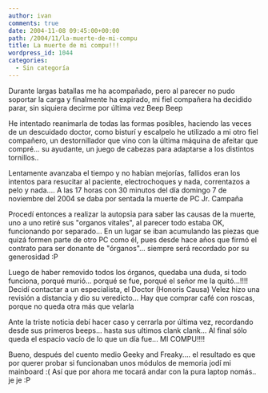 ```yaml
---
author: ivan
comments: true
date: 2004-11-08 09:45:00+00:00
path: /2004/11/la-muerte-de-mi-compu
title: La muerte de mi compu!!!
wordpress_id: 1044
categories:
  - Sin categoría
---
```


Durante largas batallas me ha acompañado, pero al parecer no pudo soportar la carga y finalmente ha expirado, mi fiel compañera ha decidido parar, sin siquiera decirme por última vez Beep Beep

He intentado reanimarla de todas las formas posibles, haciendo las veces de un descuidado doctor, como bisturí y escalpelo he utilizado a mi otro fiel compañero, un destornillador que vino con la última máquina de afeitar que compré... su ayudante, un juego de cabezas para adaptarse a los distintos tornillos..

Lentamente avanzaba el tiempo y no habían mejorías, fallidos eran los intentos para resucitar al paciente, electrochoques y nada, correntazos a pelo y nada.... A las 17 horas con 30 minutos del día domingo 7 de noviembre del 2004 se daba por sentada la muerte de PC Jr. Campaña

Procedí entonces a realizar la autopsia para saber las causas de la muerte, uno a uno retiré sus "organos vitales", al parecer todo estaba OK, funcionando por separado... En un lugar se iban acumulando las piezas que quizá formen parte de otro PC como él, pues desde hace años que firmó el contrato para ser donante de "órganos"... siempre será recordado por su generosidad :P

Luego de haber removido todos los órganos, quedaba una duda, si todo funciona, porqué murió... porqué se fue, porqué el señor me la quitó...!!!! Decidí contactar a un especialista, el Doctor (Honoris Causa) Velez hizo una revisión a distancia y dio su veredicto... Hay que comprar café con roscas, porque no queda otra más que velarla

Ante la triste noticia debí hacer caso y cerrarla por última vez, recordando desde sus primeros beeps... hasta sus ultimos clank clank... Al final sólo queda el espacio vacío de lo que un día fue... MI COMPU!!!!

Bueno, después del cuento medio Geeky and Freaky.... el resultado es que por querer probar si funcionaban unos módulos de memoria jodí mi mainboard :(
Así que por ahora me tocará andar con la pura laptop nomás.. je je :P
